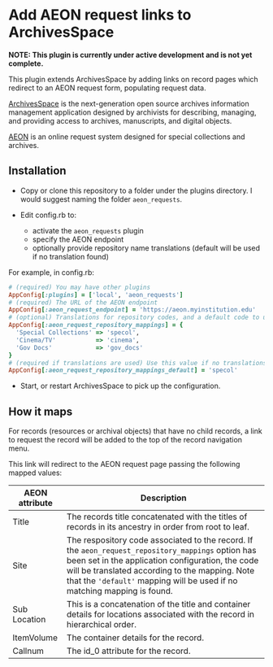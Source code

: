 Add AEON request links to ArchivesSpace
=====================================

**NOTE: This plugin is currently under active development and is not yet complete.**

This plugin extends ArchivesSpace by adding links on record pages which redirect to an AEON request form, populating request data.

[ArchivesSpace](http://www.archivesspace.org/) is the next-generation open source archives information management application designed by archivists for describing, managing, and providing access to archives, manuscripts, and digital objects.

[AEON](http://www.atlas-sys.com/aeon/) is an online request system designed for special collections and archives.

## Installation

- Copy or clone this repository to a folder under the plugins directory. I would suggest naming the folder `aeon_requests`.

- Edit config.rb to:
  - activate the `aeon_requests` plugin
  - specify the AEON endpoint
  - optionally provide repository name translations (default will be used if no translation found)

For example, in config.rb:

```ruby
# (required) You may have other plugins
AppConfig[:plugins] = ['local', 'aeon_requests']
# (required) The URL of the AEON endpoint
AppConfig[:aeon_request_endpoint] = 'https://aeon.myinstitution.edu'
# (optional) Translations for repository codes, and a default code to use
AppConfig[:aeon_request_repository_mappings] = {
  'Special Collections' => 'specol',
  'Cinema/TV'           => 'cinema',
  'Gov Docs'            => 'gov_docs'
}
# (required if translations are used) Use this value if no translations found
AppConfig[:aeon_request_repository_mappings_default] = 'specol'
```

- Start, or restart ArchivesSpace to pick up the configuration.

## How it maps

For records (resources or archival objects) that have no child records, a link to request the record will be added to the top of the record navigation menu.

This link will redirect to the AEON request page passing the following mapped values:

AEON attribute  | Description
--------------- | -------------
Title           | The records title concatenated with the titles of records in its ancestry in order from root to leaf.
Site            | The respository code associated to the record. If the `aeon_request_repository_mappings` option has been set in the application configuration, the code will be translated according to the mapping. Note that the `'default'` mapping will be used if no matching mapping is found.
Sub Location    | This is a concatenation of the title and container details for locations associated with the record in hierarchical order.
ItemVolume      | The container details for the record.
Callnum         | The id_0 attribute for the record.
